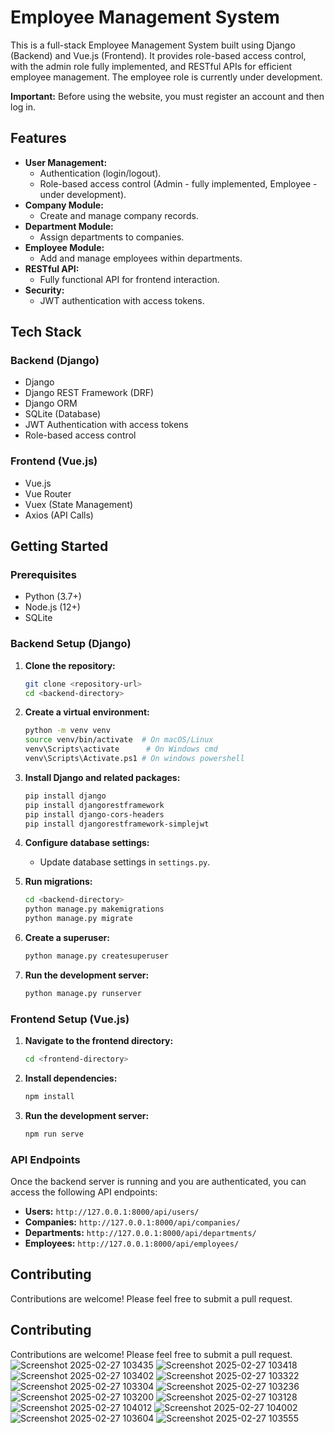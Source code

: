 # Employee Management System

This is a full-stack Employee Management System built using Django (Backend) and Vue.js (Frontend). It provides role-based access control, with the admin role fully implemented, and RESTful APIs for efficient employee management. The employee role is currently under development.

**Important:** Before using the website, you must register an account and then log in.

## Features

* **User Management:**
    * Authentication (login/logout).
    * Role-based access control (Admin - fully implemented, Employee - under development).
* **Company Module:**
    * Create and manage company records.
* **Department Module:**
    * Assign departments to companies.
* **Employee Module:**
    * Add and manage employees within departments.
* **RESTful API:**
    * Fully functional API for frontend interaction.
* **Security:**
    * JWT authentication with access tokens.

## Tech Stack

### Backend (Django)

* Django
* Django REST Framework (DRF)
* Django ORM
* SQLite (Database)
* JWT Authentication with access tokens
* Role-based access control

### Frontend (Vue.js)

* Vue.js
* Vue Router
* Vuex (State Management)
* Axios (API Calls)

## Getting Started

### Prerequisites

* Python (3.7+)
* Node.js (12+)
* SQLite

### Backend Setup (Django)

1.  **Clone the repository:**

    ```bash
    git clone <repository-url>
    cd <backend-directory>
    ```

2.  **Create a virtual environment:**

    ```bash
    python -m venv venv
    source venv/bin/activate  # On macOS/Linux
    venv\Scripts\activate      # On Windows cmd
    venv\Scripts\Activate.ps1 # On windows powershell
    ```

3.  **Install Django and related packages:**

    ```bash
    pip install django
    pip install djangorestframework
    pip install django-cors-headers
    pip install djangorestframework-simplejwt
    ```

4.  **Configure database settings:**

    * Update database settings in `settings.py`.

5.  **Run migrations:**

    ```bash
    cd <backend-directory>
    python manage.py makemigrations
    python manage.py migrate
    ```

6.  **Create a superuser:**

    ```bash
    python manage.py createsuperuser
    ```

7.  **Run the development server:**

    ```bash
    python manage.py runserver
    ```

### Frontend Setup (Vue.js)

1.  **Navigate to the frontend directory:**

    ```bash
    cd <frontend-directory>
    ```

2.  **Install dependencies:**

    ```bash
    npm install
    ```

3.  **Run the development server:**

    ```bash
    npm run serve
    ```

### API Endpoints

Once the backend server is running and you are authenticated, you can access the following API endpoints:

* **Users:** `http://127.0.0.1:8000/api/users/`
* **Companies:** `http://127.0.0.1:8000/api/companies/`
* **Departments:** `http://127.0.0.1:8000/api/departments/`
* **Employees:** `http://127.0.0.1:8000/api/employees/`

## Contributing

Contributions are welcome! Please feel free to submit a pull request.

## Contributing

Contributions are welcome! Please feel free to submit a pull request.
![Screenshot 2025-02-27 103435](https://github.com/user-attachments/assets/2f97c194-2df4-43fc-a573-f97473c30b81)
![Screenshot 2025-02-27 103418](https://github.com/user-attachments/assets/7f17845b-1dc3-4e6b-b4fd-24a7b72f7b66)
![Screenshot 2025-02-27 103402](https://github.com/user-attachments/assets/221b632f-bacb-439d-9114-c7fcd674f75f)
![Screenshot 2025-02-27 103322](https://github.com/user-attachments/assets/7b639ed1-485f-4d98-b73a-8f574a6b4b29)
![Screenshot 2025-02-27 103304](https://github.com/user-attachments/assets/8faefad7-54b1-4a9a-8ee5-394907151cfc)
![Screenshot 2025-02-27 103236](https://github.com/user-attachments/assets/a1d18f69-60b9-4d2c-ae6c-057741056c7b)
![Screenshot 2025-02-27 103200](https://github.com/user-attachments/assets/fa57e8f7-e7bc-47c1-9603-8ecc3340cf08)
![Screenshot 2025-02-27 103128](https://github.com/user-attachments/assets/60b8d10a-2514-4e21-9b1d-5b3b58566891)
![Screenshot 2025-02-27 104012](https://github.com/user-attachments/assets/96653885-9cde-4d4c-9dd0-ecb03ff8d150)
![Screenshot 2025-02-27 104002](https://github.com/user-attachments/assets/10793716-95c0-4074-91c6-65564c350dbc)
![Screenshot 2025-02-27 103604](https://github.com/user-attachments/assets/ef58bc50-8cca-4d1e-877d-20ee81ab99c1)
![Screenshot 2025-02-27 103555](https://github.com/user-attachments/assets/393c36a8-49c6-4451-85f0-bfb7d948d7f8)
